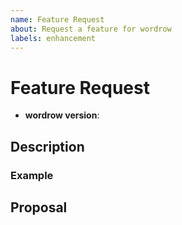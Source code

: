 ```yaml
---
name: Feature Request
about: Request a feature for wordrow
labels: enhancement
---
```


# Feature Request

- **wordrow version**: <!-- e.g. v0.4.0-beta -->

## Description

<!--
A short description explaining the feature request and a motivation for why the
feature is useful.
-->

### Example

<!-- Provide an example use case for the feature request -->

## Proposal

<!--
If possible, provide a formal specification of the feature request. This should
describe in detail how you would define the behaviour of the feature, including
how to handle invalid input and edge cases.
-->
